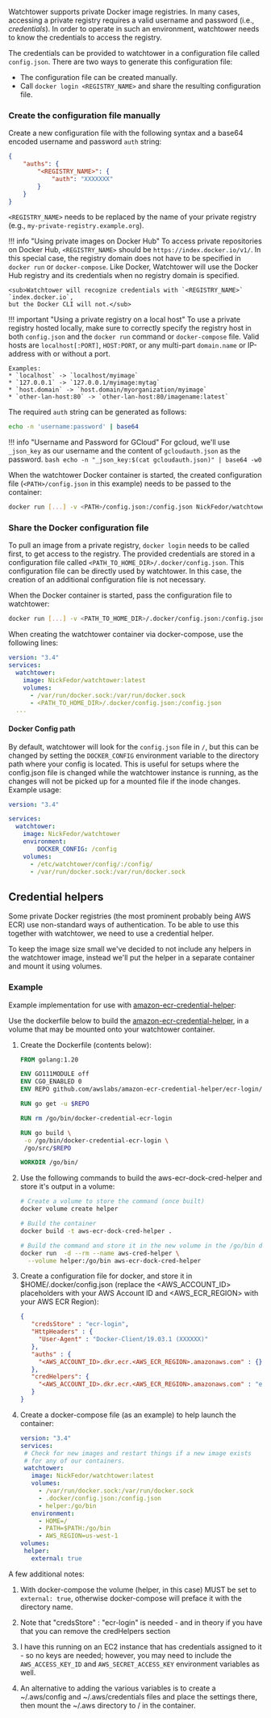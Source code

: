 Watchtower supports private Docker image registries. In many cases, accessing a private registry
requires a valid username and password (i.e., _credentials_). In order to operate in such an
environment, watchtower needs to know the credentials to access the registry. 

The credentials can be provided to watchtower in a configuration file called `config.json`.
There are two ways to generate this configuration file:

*   The configuration file can be created manually.
*   Call `docker login <REGISTRY_NAME>` and share the resulting configuration file.

### Create the configuration file manually
Create a new configuration file with the following syntax and a base64 encoded username and
password `auth` string:

```json
{
    "auths": {
        "<REGISTRY_NAME>": {
            "auth": "XXXXXXX"
        }
    }
}
```

`<REGISTRY_NAME>` needs to be replaced by the name of your private registry
(e.g., `my-private-registry.example.org`).

!!! info "Using private images on Docker Hub"
    To access private repositories on Docker Hub,
    `<REGISTRY_NAME>` should be `https://index.docker.io/v1/`.
    In this special case, the registry domain does not have to be specified
    in `docker run` or `docker-compose`. Like Docker, Watchtower will use the
    Docker Hub registry and its credentials when no registry domain is specified.
    
    <sub>Watchtower will recognize credentials with `<REGISTRY_NAME>` `index.docker.io`,
    but the Docker CLI will not.</sub>

!!! important "Using a private registry on a local host"
    To use a private registry hosted locally, make sure to correctly specify the registry host
    in both `config.json` and the `docker run` command or `docker-compose` file.
    Valid hosts are `localhost[:PORT]`, `HOST:PORT`,
    or any multi-part `domain.name` or IP-address with or without a port.
    
    Examples:
    * `localhost` -> `localhost/myimage`
    * `127.0.0.1` -> `127.0.0.1/myimage:mytag`
    * `host.domain` -> `host.domain/myorganization/myimage`
    * `other-lan-host:80` -> `other-lan-host:80/imagename:latest`

The required `auth` string can be generated as follows:

```bash
echo -n 'username:password' | base64
```

!!! info "Username and Password for GCloud"
    For gcloud, we'll use `_json_key` as our username and the content of `gcloudauth.json` as the password.
    ```
    bash echo -n "_json_key:$(cat gcloudauth.json)" | base64 -w0
    ```

When the watchtower Docker container is started, the created configuration file
(`<PATH>/config.json` in this example) needs to be passed to the container:

```bash
docker run [...] -v <PATH>/config.json:/config.json NickFedor/watchtower
```

### Share the Docker configuration file

To pull an image from a private registry, `docker login` needs to be called first, to get access
to the registry. The provided credentials are stored in a configuration file called `<PATH_TO_HOME_DIR>/.docker/config.json`.
This configuration file can be directly used by watchtower. In this case, the creation of an
additional configuration file is not necessary.

When the Docker container is started, pass the configuration file to watchtower:

```bash
docker run [...] -v <PATH_TO_HOME_DIR>/.docker/config.json:/config.json NickFedor/watchtower
```

When creating the watchtower container via docker-compose, use the following lines:

```yaml
version: "3.4"
services:
  watchtower:
    image: NickFedor/watchtower:latest
    volumes:
      - /var/run/docker.sock:/var/run/docker.sock
      - <PATH_TO_HOME_DIR>/.docker/config.json:/config.json
  ...
```

#### Docker Config path
By default, watchtower will look for the `config.json` file in `/`, but this can be changed by setting the `DOCKER_CONFIG` environment variable to the directory path where your config is located. This is useful for setups where the config.json file is changed while the watchtower instance is running, as the changes will not be picked up for a mounted file if the inode changes.
Example usage:

```yaml
version: "3.4"

services: 
  watchtower:
    image: NickFedor/watchtower
    environment:
        DOCKER_CONFIG: /config
    volumes:
      - /etc/watchtower/config/:/config/
      - /var/run/docker.sock:/var/run/docker.sock
```

## Credential helpers
Some private Docker registries (the most prominent probably being AWS ECR) use non-standard ways of authentication.
To be able to use this together with watchtower, we need to use a credential helper.

To keep the image size small we've decided to not include any helpers in the watchtower image, instead we'll put the
helper in a separate container and mount it using volumes.

### Example
Example implementation for use with [amazon-ecr-credential-helper](https://github.com/awslabs/amazon-ecr-credential-helper):

Use the dockerfile below to build the [amazon-ecr-credential-helper](https://github.com/awslabs/amazon-ecr-credential-helper),
in a volume that may be mounted onto your watchtower container.

1.  Create the Dockerfile (contents below):
    ```Dockerfile
    FROM golang:1.20
    
    ENV GO111MODULE off
    ENV CGO_ENABLED 0
    ENV REPO github.com/awslabs/amazon-ecr-credential-helper/ecr-login/cli/docker-credential-ecr-login
    
    RUN go get -u $REPO
    
    RUN rm /go/bin/docker-credential-ecr-login
    
    RUN go build \
     -o /go/bin/docker-credential-ecr-login \
     /go/src/$REPO
    
    WORKDIR /go/bin/
    ```

2.  Use the following commands to build the aws-ecr-dock-cred-helper and store it's output in a volume:
    ```bash
    # Create a volume to store the command (once built)
    docker volume create helper 
    
    # Build the container
    docker build -t aws-ecr-dock-cred-helper .
    
    # Build the command and store it in the new volume in the /go/bin directory.
    docker run  -d --rm --name aws-cred-helper \
      --volume helper:/go/bin aws-ecr-dock-cred-helper
    ```

3.  Create a configuration file for docker, and store it in $HOME/.docker/config.json (replace the <AWS_ACCOUNT_ID>
   placeholders with your AWS Account ID and <AWS_ECR_REGION> with your AWS ECR Region):
    ```json
    {
       "credsStore" : "ecr-login",
       "HttpHeaders" : {
         "User-Agent" : "Docker-Client/19.03.1 (XXXXXX)"
       },
       "auths" : {
         "<AWS_ACCOUNT_ID>.dkr.ecr.<AWS_ECR_REGION>.amazonaws.com" : {}
       },
       "credHelpers": {
         "<AWS_ACCOUNT_ID>.dkr.ecr.<AWS_ECR_REGION>.amazonaws.com" : "ecr-login"
       }
    }
    ```

4.  Create a docker-compose file (as an example) to help launch the container:
    ```yaml
    version: "3.4"
    services:
     # Check for new images and restart things if a new image exists
     # for any of our containers.
     watchtower:
       image: NickFedor/watchtower:latest
       volumes:
         - /var/run/docker.sock:/var/run/docker.sock
         - .docker/config.json:/config.json
         - helper:/go/bin
       environment:
         - HOME=/
         - PATH=$PATH:/go/bin
         - AWS_REGION=us-west-1
    volumes:
     helper: 
       external: true
    ```

A few additional notes:

1.  With docker-compose the volume (helper, in this case) MUST be set to `external: true`, otherwise docker-compose 
    will preface it with the directory name.

2.  Note that "credsStore" : "ecr-login" is needed - and in theory if you have that you can remove the 
    credHelpers section

3.  I have this running on an EC2 instance that has credentials assigned to it - so no keys are needed; however, 
    you may need to include the `AWS_ACCESS_KEY_ID` and `AWS_SECRET_ACCESS_KEY` environment variables as well.

4.  An alternative to adding the various variables is to create a ~/.aws/config and ~/.aws/credentials files and 
    place the settings there, then mount the ~/.aws directory to / in the container.
